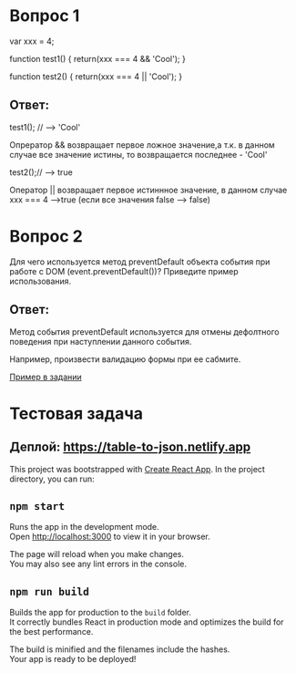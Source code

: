 # Вопрос 1
var xxx = 4;

function test1() {
return(xxx === 4 && 'Cool');
}

function test2() {
return(xxx === 4 || 'Cool');
}

## Ответ:
test1(); // --> 'Cool'

Опрератор && возвращает первое ложное значение,а т.к. в данном случае все значение истины, то возвращается последнее - 'Cool'

test2();// --> true

Оператор || возвращает первое истиннное значение, в данном случае xxx === 4 -->true (если все значения false --> false)

# Вопрос 2
Для чего используется метод preventDefault объекта события при работе с DOM
(event.preventDefault())?
Приведите пример использования.

## Ответ:
Метод события preventDefault используется для отмены дефолтного поведения при наступлении данного события.

Например, произвести валидацию формы при ее сабмите.

[Пример в задании](https://github.com/irina-mokh/table-to-json/blob/ec17d3b49168ae1ed0d85aa036802c06910aaefa/src/components/App/index.tsx#L42)

# Тестовая задача
## Деплой: https://table-to-json.netlify.app

This project was bootstrapped with [Create React App](https://github.com/facebook/create-react-app).
In the project directory, you can run:
## `npm start`

Runs the app in the development mode.\
Open [http://localhost:3000](http://localhost:3000) to view it in your browser.

The page will reload when you make changes.\
You may also see any lint errors in the console.

## `npm run build`

Builds the app for production to the `build` folder.\
It correctly bundles React in production mode and optimizes the build for the best performance.

The build is minified and the filenames include the hashes.\
Your app is ready to be deployed!

